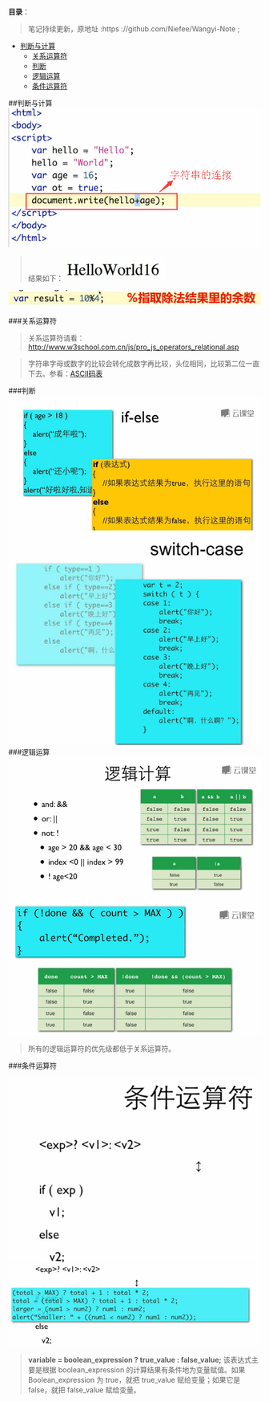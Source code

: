 **目录**：

>笔记持续更新，原地址 :https ://github.com/Niefee/Wangyi-Note ;

<ul>
    <li>
        <a href="#判断与计算">判断与计算</a>
        <ul>
            <li><a href="关系运算符">关系运算符</a></li>
            <li><a href="判断">判断</a></li>
            <li><a href="逻辑运算">逻辑运算</a></li>
            <li><a href="条件运算符">条件运算符</a></li>
        </ul>
    </li>
</ul>

##判断与计算
![Alt text](img/1434331723382.png)
>结果如下：![Alt text](img/1434331753428.png)

![Alt text](img/1434332035151.png)

###关系运算符

>关系运算符请看：http://www.w3school.com.cn/js/pro_js_operators_relational.asp

>字符串字母或数字的比较会转化成数字再比较，头位相同，比较第二位一直 下去。参看：[ASCII码表](http://www.asciima.com/)

###判断
![Alt text](img/1434335256352.png)
![Alt text](img/1434335894079.png)
###逻辑运算
![Alt text](img/1434336059293.png)
![Alt text](img/1434336205371.png)
>所有的逻辑运算符的优先级都低于关系运算符。

###条件运算符

![Alt text](img/1434336500451.png)
![Alt text](img/1434336536670.png)
>**variable = boolean_expression ? true_value : false_value;**
>该表达式主要是根据 boolean_expression 的计算结果有条件地为变量赋值。如果 Boolean_expression 为 true，就把 true_value 赋给变量；如果它是 false，就把 false_value 赋给变量。